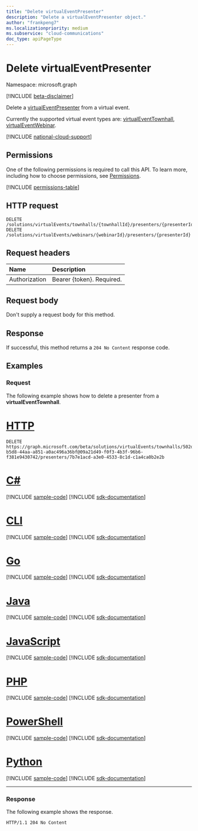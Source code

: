```yaml
---
title: "Delete virtualEventPresenter"
description: "Delete a virtualEventPresenter object."
author: "frankpeng7"
ms.localizationpriority: medium
ms.subservice: "cloud-communications"
doc_type: apiPageType
---
```


# Delete virtualEventPresenter

Namespace: microsoft.graph

[!INCLUDE [beta-disclaimer](../../includes/beta-disclaimer.md)]

Delete a [virtualEventPresenter](../resources/virtualeventpresenter.md) from a virtual event.

Currently the supported virtual event types are: [virtualEventTownhall](../resources/virtualeventtownhall.md), [virtualEventWebinar](../resources/virtualeventwebinar.md).

[!INCLUDE [national-cloud-support](../../includes/global-only.md)]

## Permissions

One of the following permissions is required to call this API. To learn more, including how to choose permissions, see [Permissions](/graph/permissions-reference).

<!-- {
  "blockType": "permissions",
  "name": "virtualeventpresenter-delete-permissions"
}
-->
[!INCLUDE [permissions-table](../includes/permissions/virtualeventpresenter-delete-permissions.md)]

## HTTP request

<!-- {
  "blockType": "ignored"
}
-->

``` http
DELETE /solutions/virtualEvents/townhalls/{townhallId}/presenters/{presenterId}
DELETE /solutions/virtualEvents/webinars/{webinarId}/presenters/{presenterId}
```

## Request headers

|Name|Description|
|:---|:---|
|Authorization|Bearer {token}. Required.|

## Request body

Don't supply a request body for this method.

## Response

If successful, this method returns a `204 No Content` response code.

## Examples

### Request

The following example shows how to delete a presenter from a **virtualEventTownhall**.

# [HTTP](#tab/http)
<!-- {
  "blockType": "request",
  "name": "delete_presenters_from_virtualeventtownhall",
  "sampleKeys": ["502dadea-b5d8-44aa-a851-a0ac496a36bf@09a21d49-f0f3-4b3f-96b6-f381e9430742", "7b7e1acd-a3e0-4533-8c1d-c1a4ca0b2e2b"]
}
-->
``` http
DELETE https://graph.microsoft.com/beta/solutions/virtualEvents/townhalls/502dadea-b5d8-44aa-a851-a0ac496a36bf@09a21d49-f0f3-4b3f-96b6-f381e9430742/presenters/7b7e1acd-a3e0-4533-8c1d-c1a4ca0b2e2b
```

# [C#](#tab/csharp)
[!INCLUDE [sample-code](../includes/snippets/csharp/delete-presenters-from-virtualeventtownhall-csharp-snippets.md)]
[!INCLUDE [sdk-documentation](../includes/snippets/snippets-sdk-documentation-link.md)]

# [CLI](#tab/cli)
[!INCLUDE [sample-code](../includes/snippets/cli/delete-presenters-from-virtualeventtownhall-cli-snippets.md)]
[!INCLUDE [sdk-documentation](../includes/snippets/snippets-sdk-documentation-link.md)]

# [Go](#tab/go)
[!INCLUDE [sample-code](../includes/snippets/go/delete-presenters-from-virtualeventtownhall-go-snippets.md)]
[!INCLUDE [sdk-documentation](../includes/snippets/snippets-sdk-documentation-link.md)]

# [Java](#tab/java)
[!INCLUDE [sample-code](../includes/snippets/java/delete-presenters-from-virtualeventtownhall-java-snippets.md)]
[!INCLUDE [sdk-documentation](../includes/snippets/snippets-sdk-documentation-link.md)]

# [JavaScript](#tab/javascript)
[!INCLUDE [sample-code](../includes/snippets/javascript/delete-presenters-from-virtualeventtownhall-javascript-snippets.md)]
[!INCLUDE [sdk-documentation](../includes/snippets/snippets-sdk-documentation-link.md)]

# [PHP](#tab/php)
[!INCLUDE [sample-code](../includes/snippets/php/delete-presenters-from-virtualeventtownhall-php-snippets.md)]
[!INCLUDE [sdk-documentation](../includes/snippets/snippets-sdk-documentation-link.md)]

# [PowerShell](#tab/powershell)
[!INCLUDE [sample-code](../includes/snippets/powershell/delete-presenters-from-virtualeventtownhall-powershell-snippets.md)]
[!INCLUDE [sdk-documentation](../includes/snippets/snippets-sdk-documentation-link.md)]

# [Python](#tab/python)
[!INCLUDE [sample-code](../includes/snippets/python/delete-presenters-from-virtualeventtownhall-python-snippets.md)]
[!INCLUDE [sdk-documentation](../includes/snippets/snippets-sdk-documentation-link.md)]

---

### Response

The following example shows the response.

<!-- {
  "blockType": "response",
  "truncated": true
}
-->
``` http
HTTP/1.1 204 No Content
```
